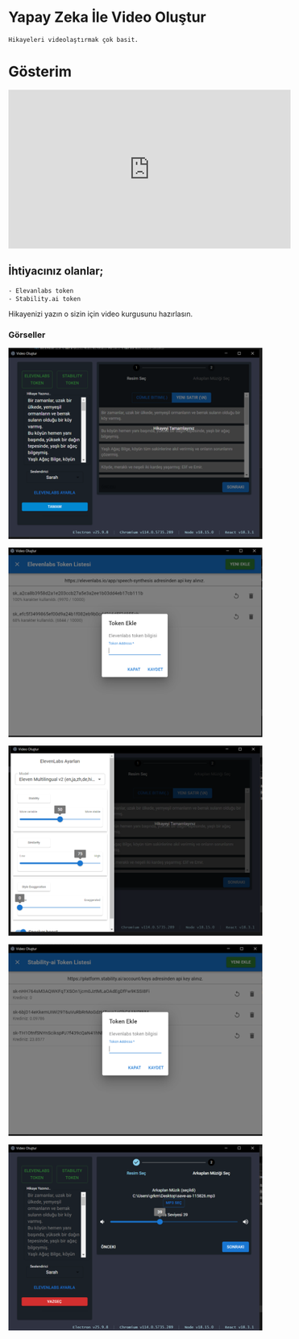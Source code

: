 # Yapay Zeka İle Video Oluştur
    Hikayeleri videolaştırmak çok basit.

# Gösterim

<iframe width="560" height="315" src="https://www.youtube.com/embed/2JLDjFp-NZY?si=6RXuzvPSz966rEOy" title="YouTube video player" frameborder="0" allow="accelerometer; autoplay; clipboard-write; encrypted-media; gyroscope; picture-in-picture; web-share" referrerpolicy="strict-origin-when-cross-origin" allowfullscreen></iframe>

## İhtiyacınız olanlar;
    - Elevanlabs token
    - Stability.ai token

Hikayenizi yazın o sizin için video kurgusunu hazırlasın.



### Görseller

![Anasayfa](/doc/1.png "")

![Elevanlabs Token Ayar](/doc/2.png "")

![Elevanlabs Ses Ayar](/doc/4.png "")

![Stability ai Token Ayar](/doc/3.png "")

![Video arkaplan ses](/doc/5.png "")

